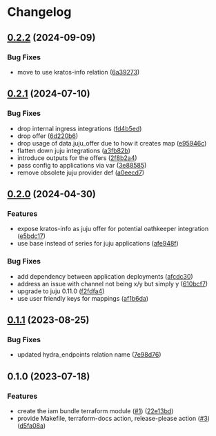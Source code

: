 # Changelog

## [0.2.2](https://github.com/canonical/iam-bundle-integration/compare/v0.2.1...v0.2.2) (2024-09-09)


### Bug Fixes

* move to use kratos-info relation ([6a39273](https://github.com/canonical/iam-bundle-integration/commit/6a392731a3060bb68ce400b30f50e3734fd8caa5))

## [0.2.1](https://github.com/canonical/iam-bundle-integration/compare/v0.2.0...v0.2.1) (2024-07-10)


### Bug Fixes

* drop internal ingress integrations ([fd4b5ed](https://github.com/canonical/iam-bundle-integration/commit/fd4b5ed624069e658ad52cd56352b328dbe99c87))
* drop offer ([6d220b6](https://github.com/canonical/iam-bundle-integration/commit/6d220b62e24e82da14075531d79ed13ed8c27f6c))
* drop usage of data.juju_offer due to how it creates map ([e95946c](https://github.com/canonical/iam-bundle-integration/commit/e95946cd34571878a15192a574f2dcebc31e0059))
* flatten down juju integrations ([a3fb82b](https://github.com/canonical/iam-bundle-integration/commit/a3fb82b514b389785712a7b8114de7aa2b4c832e))
* introduce outputs for the offers ([2f8b2a4](https://github.com/canonical/iam-bundle-integration/commit/2f8b2a452777f7da13c59c9391f05856fb6d70c4))
* pass config to applications via var ([3e88585](https://github.com/canonical/iam-bundle-integration/commit/3e8858554c51f0d22e02835155d9945774dfa53e))
* remove obsolete juju provider def ([a0eecd7](https://github.com/canonical/iam-bundle-integration/commit/a0eecd73dc7ee863118d60e934e1326a78c1fb7f))

## [0.2.0](https://github.com/canonical/iam-bundle-integration/compare/v0.1.1...v0.2.0) (2024-04-30)


### Features

* expose kratos-info as juju offer for potential oathkeeper integration ([e5bdc17](https://github.com/canonical/iam-bundle-integration/commit/e5bdc17a86bb4c451719b0b08a3ebb831eba31be))
* use base instead of series for juju applications ([afe948f](https://github.com/canonical/iam-bundle-integration/commit/afe948f9e8e7f0465841a319a61915d80165360e))


### Bug Fixes

* add dependency between application deployments ([afcdc30](https://github.com/canonical/iam-bundle-integration/commit/afcdc30792ee081ced2347dffd30a769d004b417))
* address an issue with channel not being x/y but simply y ([610bcf7](https://github.com/canonical/iam-bundle-integration/commit/610bcf78732ccb605c8f007c5017101f111618a3))
* upgrade to juju 0.11.0 ([f2fdfa4](https://github.com/canonical/iam-bundle-integration/commit/f2fdfa4a53a44306d880b6eaaef711292d2f0200))
* use user friendly keys for mappings ([af1b6da](https://github.com/canonical/iam-bundle-integration/commit/af1b6daa2fe6410ab502ecac7956383972de6603))

## [0.1.1](https://github.com/canonical/iam-bundle-integration/compare/v0.1.0...v0.1.1) (2023-08-25)


### Bug Fixes

* updated hydra_endpoints relation name ([7e98d76](https://github.com/canonical/iam-bundle-integration/commit/7e98d76e99938e56df42e8fd88193e4cdbaa3bec))

## 0.1.0 (2023-07-18)


### Features

* create the iam bundle terraform module ([#1](https://github.com/canonical/iam-bundle-integration/issues/1)) ([22e13bd](https://github.com/canonical/iam-bundle-integration/commit/22e13bd5a1ad8b05a919eb0e2fe687c6826784db))
* provide Makefile, terraform-docs action, release-please action ([#3](https://github.com/canonical/iam-bundle-integration/issues/3)) ([d5fa08a](https://github.com/canonical/iam-bundle-integration/commit/d5fa08a3d2386117b1665cc275badc7b4b7847ed))
